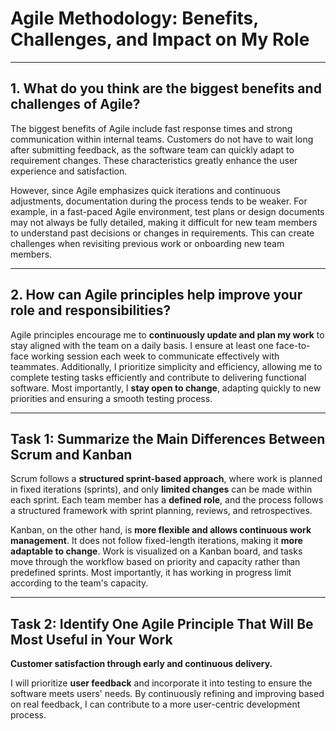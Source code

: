 # Agile Methodology: Benefits, Challenges, and Impact on My Role  

---

## 1. What do you think are the biggest benefits and challenges of Agile?  

The biggest benefits of Agile include fast response times and strong communication within internal teams. Customers do not have to wait long after submitting feedback, as the software team can quickly adapt to requirement changes. These characteristics greatly enhance the user experience and satisfaction.  

However, since Agile emphasizes quick iterations and continuous adjustments, documentation during the process tends to be weaker. For example, in a fast-paced Agile environment, test plans or design documents may not always be fully detailed, making it difficult for new team members to understand past decisions or changes in requirements. This can create challenges when revisiting previous work or onboarding new team members.  

---

## 2. How can Agile principles help improve your role and responsibilities?  

Agile principles encourage me to **continuously update and plan my work** to stay aligned with the team on a daily basis. I ensure at least one face-to-face working session each week to communicate effectively with teammates. Additionally, I prioritize simplicity and efficiency, allowing me to complete testing tasks efficiently and contribute to delivering functional software. Most importantly, I **stay open to change**, adapting quickly to new priorities and ensuring a smooth testing process.  

---
## Task 1: Summarize the Main Differences Between Scrum and Kanban  

Scrum follows a **structured sprint-based approach**, where work is planned in fixed iterations (sprints), and only **limited changes** can be made within each sprint. Each team member has a **defined role**, and the process follows a structured framework with sprint planning, reviews, and retrospectives.  

Kanban, on the other hand, is **more flexible and allows continuous work management**. It does not follow fixed-length iterations, making it **more adaptable to change**. Work is visualized on a Kanban board, and tasks move through the workflow based on priority and capacity rather than predefined sprints. Most importantly, it has working in progress limit according to the team's capacity.

---

## Task 2: Identify One Agile Principle That Will Be Most Useful in Your Work  

**Customer satisfaction through early and continuous delivery.**  

I will prioritize **user feedback** and incorporate it into testing to ensure the software meets users' needs. By continuously refining and improving based on real feedback, I can contribute to a more user-centric development process.  
